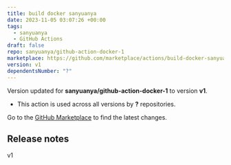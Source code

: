 ```yaml
---
title: build docker sanyuanya
date: 2023-11-05 03:07:26 +00:00
tags:
  - sanyuanya
  - GitHub Actions
draft: false
repo: sanyuanya/github-action-docker-1
marketplace: https://github.com/marketplace/actions/build-docker-sanyuanya
version: v1
dependentsNumber: "?"
---
```



Version updated for **sanyuanya/github-action-docker-1** to version **v1**.
- This action is used across all versions by **?** repositories.

Go to the [GitHub Marketplace](https://github.com/marketplace/actions/build-docker-sanyuanya) to find the latest changes.

## Release notes

v1
